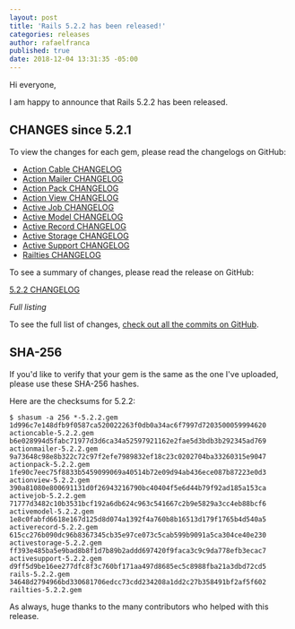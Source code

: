 ```yaml
---
layout: post
title: 'Rails 5.2.2 has been released!'
categories: releases
author: rafaelfranca
published: true
date: 2018-12-04 13:31:35 -05:00
---
```

Hi everyone,

I am happy to announce that Rails 5.2.2 has been released.


## CHANGES since 5.2.1

To view the changes for each gem, please read the changelogs on GitHub:

* [Action Cable CHANGELOG](https://github.com/rails/rails/blob/v5.2.2/actioncable/CHANGELOG.md)
* [Action Mailer CHANGELOG](https://github.com/rails/rails/blob/v5.2.2/actionmailer/CHANGELOG.md)
* [Action Pack CHANGELOG](https://github.com/rails/rails/blob/v5.2.2/actionpack/CHANGELOG.md)
* [Action View CHANGELOG](https://github.com/rails/rails/blob/v5.2.2/actionview/CHANGELOG.md)
* [Active Job CHANGELOG](https://github.com/rails/rails/blob/v5.2.2/activejob/CHANGELOG.md)
* [Active Model CHANGELOG](https://github.com/rails/rails/blob/v5.2.2/activemodel/CHANGELOG.md)
* [Active Record CHANGELOG](https://github.com/rails/rails/blob/v5.2.2/activerecord/CHANGELOG.md)
* [Active Storage CHANGELOG](https://github.com/rails/rails/blob/v5.2.2/activestorage/CHANGELOG.md)
* [Active Support CHANGELOG](https://github.com/rails/rails/blob/v5.2.2/activesupport/CHANGELOG.md)
* [Railties CHANGELOG](https://github.com/rails/rails/blob/v5.2.2/railties/CHANGELOG.md)

To see a summary of changes, please read the release on GitHub:

[5.2.2 CHANGELOG](https://github.com/rails/rails/releases/tag/v5.2.2)

*Full listing*


To see the full list of changes, [check out all the commits on
GitHub](https://github.com/rails/rails/compare/v5.2.1...v5.2.2).

## SHA-256

If you'd like to verify that your gem is the same as the one I've uploaded,
please use these SHA-256 hashes.

Here are the checksums for 5.2.2:

```
$ shasum -a 256 *-5.2.2.gem
1d996c7e148dfb9f0587ca520022263f0db0a34ac6f7997d7203500059994620  actioncable-5.2.2.gem
b6e028994d5fabc71977d3d6ca34a52597921162e2fae5d3bdb3b292345ad769  actionmailer-5.2.2.gem
9a73648c98e8b322c72c97f2efe7989832ef18c23c0202704ba33260315e9047  actionpack-5.2.2.gem
1fe90c7eec75f8833b5459099069a40514b72e09d94ab436ece087b87223e0d3  actionview-5.2.2.gem
390a81080e800691131d0f26943216790bc40404f5e6d44b79f92ad185a153ca  activejob-5.2.2.gem
71777d3482c10b3531bcf192a6db624c963c541667c2b9e5829a3cc4eb88bcf6  activemodel-5.2.2.gem
1e8c0fabfd6618e167d125d8d074a1392f4a760b8b16513d179f1765b4d540a5  activerecord-5.2.2.gem
615cc276b090dc96b8367345cb35e97ce073c5cab599b9091a5ca304ce40e230  activestorage-5.2.2.gem
ff393e485ba5e9bad8b8f1d7b89b2addd697420f9faca3c9c9da778efb3ecac7  activesupport-5.2.2.gem
d9ff5d9be16ee277dfc8f3c760bf171aa497d8685ec5c8988fba21a3dbd72cd5  rails-5.2.2.gem
34648d2794966bd330681706edcc73cdd234208a1dd2c27b358491bf2af5f602  railties-5.2.2.gem
```

As always, huge thanks to the many contributors who helped with this release.

